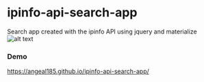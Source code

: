 # ipinfo-api-search-app
Search app created with the ipinfo API using jquery and materialize
![alt text](https://c1.staticflickr.com/5/4239/35274715562_1f3b8fe948_b.jpg)
### Demo
https://angeal185.github.io/ipinfo-api-search-app/